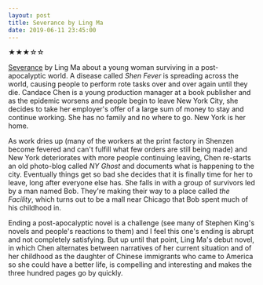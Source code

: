 ```yaml
---
layout: post
title: Severance by Ling Ma
date: 2019-06-11 23:45:00
---
```


★★★☆☆

[Severance](https://www.amazon.com/gp/product/0374261598/) by Ling Ma about a young woman surviving in a post-apocalyptic world. A disease called *Shen Fever* is spreading across the world, causing people to perform rote tasks over and over again until they die. Candace Chen is a young production manager at a book publisher and as the epidemic worsens and people begin to leave New York City, she decides to take her employer's offer of a large sum of money to stay and continue working. She has no family and no where to go. New York is her home.

As work dries up (many of the workers at the print factory in Shenzen become fevered and can't fulfill what few orders are still being made) and New York deteriorates with more people continuing leaving, Chen re-starts an old photo-blog called *NY Ghost* and documents what is happening to the city. Eventually things get so bad she decides that it is finally time for her to leave, long after everyone else has. She falls in with a group of survivors led by a man named Bob. They're making their way to a place called *the Facility*, which turns out to be a mall near Chicago that Bob spent much of his childhood in.

Ending a post-apocalyptic novel is a challenge (see many of Stephen King's novels and people's reactions to them) and I feel this one's ending is abrupt and not completely satisfying. But up until that point, Ling Ma's debut novel, in which Chen alternates between narratives of her current situation and of her childhood as the daughter of Chinese immigrants who came to America so she could have a better life, is compelling and interesting and makes the three hundred pages go by quickly.
